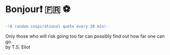 # Bonjour:exclamation: :fr: :soccer:
``` diff \
-!A random inspirational quote every 20 min!- 
```
Only those who will risk going too far can possibly find out how far one can go. \
by T.S. Eliot